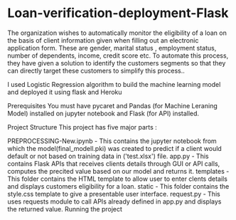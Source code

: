 # Loan-verification-deployment-Flask
The organization wishes to automatically monitor the eligibility of a loan on the basis of client information given when filling out an electronic application form. These are gender, marital status , employment status, number of dependents, income, credit score etc.  To automate this process, they have given a solution to identify the customers segments so that they can directly target these customers to simplify this process..

I used Logistic Regression algorithm to build the machine learning model and deployed it using flask and Heroku


Prerequisites
You must have pycaret and Pandas (for Machine Leraning Model) installed on jupyter notebook and Flask (for API) installed.

Project Structure
This project has five major parts :

PREPROCESSING-New.ipynb - This contains the jupyter notebook from which the model(final_modell.pki) was created to predict if a client would default or not based on training data in ('test.xlsx') file.
app.py - This contains Flask APIs that receives clients details through GUI or API calls, computes the precited value based on our model and returns it.
templates - This folder contains the HTML template to allow user to enter clents details and displays  customers eligibility for a loan.
static - This folder contains the style.css template to give a presentable user interface.
request.py - This uses requests module to call APIs already defined in app.py and displays the returned value.
Running the project

